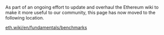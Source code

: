 As part of an ongoing effort to update and overhaul the Ethereum wiki to make it more useful to our community, this page has now moved to the following location.

[eth.wiki/en/fundamentals/benchmarks](https://eth.wiki/en/fundamentals/benchmarks)